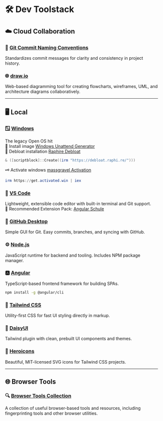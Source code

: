 # 🛠️ Dev Toolstack

## ☁️ Cloud Collaboration

### 📜 [Git Commit Naming Conventions](https://gist.github.com/qoomon/5dfcdf8eec66a051ecd85625518cfd13)  
Standardizes commit messages for clarity and consistency in project history.

### 🌐 [draw.io](https://www.drawio.com/)  
Web-based diagramming tool for creating flowcharts, wireframes, UML, and architecture diagrams collaboratively.

---

## 🖥️ Local

### 🪟 [Windows](https://www.microsoft.com/windows)  
The legacy Open OS hit  
🤖 Install image [Windows Unattend Generator](https://schneegans.de/windows/unattend-generator/)  
🩻 Debloat installation [Raphire Debloat](https://github.com/Raphire/Win11Debloat)
```powershell
& ([scriptblock]::Create((irm "https://debloat.raphi.re/")))
```
🗝️ Activate windows [massgravel Activation](https://github.com/massgravel/Microsoft-Activation-Scripts)
```powershell
irm https://get.activated.win | iex
```

### 📝 [VS Code](https://code.visualstudio.com/)  
Lightweight, extensible code editor with built-in terminal and Git support.  
🔌 Recommended Extension Pack: [Angular Schule](https://marketplace.visualstudio.com/items?itemName=angular-schule.angular-schule-extension-pack)

### 🐙 [GitHub Desktop](https://desktop.github.com/)  
Simple GUI for Git. Easy commits, branches, and syncing with GitHub.

### ⚙️ [Node.js](https://nodejs.org/)  
JavaScript runtime for backend and tooling. Includes NPM package manager.

### 🅰️ [Angular](https://angular.io/)  
TypeScript-based frontend framework for building SPAs.
```bash
npm install -g @angular/cli
```

### 🎨 [Tailwind CSS](https://tailwindcss.com/)  
Utility-first CSS for fast UI styling directly in markup.

### 🌼 [DaisyUI](https://daisyui.com/)  
Tailwind plugin with clean, prebuilt UI components and themes.

### 🧩 [Heroicons](https://heroicons.com/)  
Beautiful, MIT-licensed SVG icons for Tailwind CSS projects.  

---

## 🌐 Browser Tools

### 🔍 [Browser Tools Collection](./browser.md)
A collection of useful browser-based tools and resources, including fingerprinting tools and other browser utilities.
